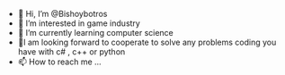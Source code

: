- 👋 Hi, I’m @Bishoybotros
- 👀 I’m interested in game industry
- 🌱 I’m currently learning computer science
- 💞️I am looking forward to cooperate to solve any problems coding you have with c# , c++ or python
- 📫 How to reach me ...

<!---
Bishoybotros/Bishoybotros is a ✨ special ✨ repository because its `README.md` (this file) appears on your GitHub profile.
You can click the Preview link to take a look at your changes.
--->
